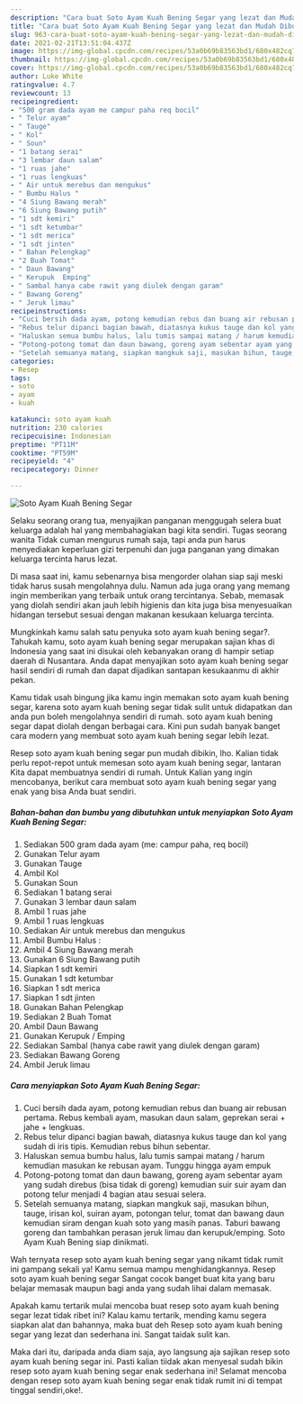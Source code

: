 ```yaml
---
description: "Cara buat Soto Ayam Kuah Bening Segar yang lezat dan Mudah Dibuat"
title: "Cara buat Soto Ayam Kuah Bening Segar yang lezat dan Mudah Dibuat"
slug: 963-cara-buat-soto-ayam-kuah-bening-segar-yang-lezat-dan-mudah-dibuat
date: 2021-02-21T13:51:04.437Z
image: https://img-global.cpcdn.com/recipes/53a0b69b83563bd1/680x482cq70/soto-ayam-kuah-bening-segar-foto-resep-utama.jpg
thumbnail: https://img-global.cpcdn.com/recipes/53a0b69b83563bd1/680x482cq70/soto-ayam-kuah-bening-segar-foto-resep-utama.jpg
cover: https://img-global.cpcdn.com/recipes/53a0b69b83563bd1/680x482cq70/soto-ayam-kuah-bening-segar-foto-resep-utama.jpg
author: Luke White
ratingvalue: 4.7
reviewcount: 13
recipeingredient:
- "500 gram dada ayam me campur paha req bocil"
- " Telur ayam"
- " Tauge"
- " Kol"
- " Soun"
- "1 batang serai"
- "3 lembar daun salam"
- "1 ruas jahe"
- "1 ruas lengkuas"
- " Air untuk merebus dan mengukus"
- " Bumbu Halus "
- "4 Siung Bawang merah"
- "6 Siung Bawang putih"
- "1 sdt kemiri"
- "1 sdt ketumbar"
- "1 sdt merica"
- "1 sdt jinten"
- " Bahan Pelengkap"
- "2 Buah Tomat"
- " Daun Bawang"
- " Kerupuk  Emping"
- " Sambal hanya cabe rawit yang diulek dengan garam"
- " Bawang Goreng"
- " Jeruk limau"
recipeinstructions:
- "Cuci bersih dada ayam, potong kemudian rebus dan buang air rebusan pertama. Rebus kembali ayam, masukan daun salam, geprekan serai + jahe + lengkuas."
- "Rebus telur dipanci bagian bawah, diatasnya kukus tauge dan kol yang sudah di iris tipis. Kemudian rebus bihun sebentar."
- "Haluskan semua bumbu halus, lalu tumis sampai matang / harum kemudian masukan ke rebusan ayam. Tunggu hingga ayam empuk"
- "Potong-potong tomat dan daun bawang, goreng ayam sebentar ayam yang sudah direbus (bisa tidak di goreng) kemudian suir suir ayam dan potong telur menjadi 4 bagian atau sesuai selera."
- "Setelah semuanya matang, siapkan mangkuk saji, masukan bihun, tauge, irisan kol, suiran ayam, potongan telur, tomat dan bawang daun kemudian siram dengan kuah soto yang masih panas. Taburi bawang goreng dan tambahkan perasan jeruk limau dan kerupuk/emping. Soto Ayam Kuah Bening siap dinikmati."
categories:
- Resep
tags:
- soto
- ayam
- kuah

katakunci: soto ayam kuah 
nutrition: 230 calories
recipecuisine: Indonesian
preptime: "PT11M"
cooktime: "PT59M"
recipeyield: "4"
recipecategory: Dinner

---
```



![Soto Ayam Kuah Bening Segar](https://img-global.cpcdn.com/recipes/53a0b69b83563bd1/680x482cq70/soto-ayam-kuah-bening-segar-foto-resep-utama.jpg)

Selaku seorang orang tua, menyajikan panganan menggugah selera buat keluarga adalah hal yang membahagiakan bagi kita sendiri. Tugas seorang  wanita Tidak cuman mengurus rumah saja, tapi anda pun harus menyediakan keperluan gizi terpenuhi dan juga panganan yang dimakan keluarga tercinta harus lezat.

Di masa  saat ini, kamu sebenarnya bisa mengorder olahan siap saji meski tidak harus susah mengolahnya dulu. Namun ada juga orang yang memang ingin memberikan yang terbaik untuk orang tercintanya. Sebab, memasak yang diolah sendiri akan jauh lebih higienis dan kita juga bisa menyesuaikan hidangan tersebut sesuai dengan makanan kesukaan keluarga tercinta. 



Mungkinkah kamu salah satu penyuka soto ayam kuah bening segar?. Tahukah kamu, soto ayam kuah bening segar merupakan sajian khas di Indonesia yang saat ini disukai oleh kebanyakan orang di hampir setiap daerah di Nusantara. Anda dapat menyajikan soto ayam kuah bening segar hasil sendiri di rumah dan dapat dijadikan santapan kesukaanmu di akhir pekan.

Kamu tidak usah bingung jika kamu ingin memakan soto ayam kuah bening segar, karena soto ayam kuah bening segar tidak sulit untuk didapatkan dan anda pun boleh mengolahnya sendiri di rumah. soto ayam kuah bening segar dapat diolah dengan berbagai cara. Kini pun sudah banyak banget cara modern yang membuat soto ayam kuah bening segar lebih lezat.

Resep soto ayam kuah bening segar pun mudah dibikin, lho. Kalian tidak perlu repot-repot untuk memesan soto ayam kuah bening segar, lantaran Kita dapat membuatnya sendiri di rumah. Untuk Kalian yang ingin mencobanya, berikut cara membuat soto ayam kuah bening segar yang enak yang bisa Anda buat sendiri.

<!--inarticleads1-->

##### Bahan-bahan dan bumbu yang dibutuhkan untuk menyiapkan Soto Ayam Kuah Bening Segar:

1. Sediakan 500 gram dada ayam (me: campur paha, req bocil)
1. Gunakan  Telur ayam
1. Gunakan  Tauge
1. Ambil  Kol
1. Gunakan  Soun
1. Sediakan 1 batang serai
1. Gunakan 3 lembar daun salam
1. Ambil 1 ruas jahe
1. Ambil 1 ruas lengkuas
1. Sediakan  Air untuk merebus dan mengukus
1. Ambil  Bumbu Halus :
1. Ambil 4 Siung Bawang merah
1. Gunakan 6 Siung Bawang putih
1. Siapkan 1 sdt kemiri
1. Gunakan 1 sdt ketumbar
1. Siapkan 1 sdt merica
1. Siapkan 1 sdt jinten
1. Gunakan  Bahan Pelengkap
1. Sediakan 2 Buah Tomat
1. Ambil  Daun Bawang
1. Gunakan  Kerupuk / Emping
1. Sediakan  Sambal (hanya cabe rawit yang diulek dengan garam)
1. Sediakan  Bawang Goreng
1. Ambil  Jeruk limau




<!--inarticleads2-->

##### Cara menyiapkan Soto Ayam Kuah Bening Segar:

1. Cuci bersih dada ayam, potong kemudian rebus dan buang air rebusan pertama. Rebus kembali ayam, masukan daun salam, geprekan serai + jahe + lengkuas.
1. Rebus telur dipanci bagian bawah, diatasnya kukus tauge dan kol yang sudah di iris tipis. Kemudian rebus bihun sebentar.
1. Haluskan semua bumbu halus, lalu tumis sampai matang / harum kemudian masukan ke rebusan ayam. Tunggu hingga ayam empuk
1. Potong-potong tomat dan daun bawang, goreng ayam sebentar ayam yang sudah direbus (bisa tidak di goreng) kemudian suir suir ayam dan potong telur menjadi 4 bagian atau sesuai selera.
1. Setelah semuanya matang, siapkan mangkuk saji, masukan bihun, tauge, irisan kol, suiran ayam, potongan telur, tomat dan bawang daun kemudian siram dengan kuah soto yang masih panas. Taburi bawang goreng dan tambahkan perasan jeruk limau dan kerupuk/emping. Soto Ayam Kuah Bening siap dinikmati.




Wah ternyata resep soto ayam kuah bening segar yang nikamt tidak rumit ini gampang sekali ya! Kamu semua mampu menghidangkannya. Resep soto ayam kuah bening segar Sangat cocok banget buat kita yang baru belajar memasak maupun bagi anda yang sudah lihai dalam memasak.

Apakah kamu tertarik mulai mencoba buat resep soto ayam kuah bening segar lezat tidak ribet ini? Kalau kamu tertarik, mending kamu segera siapkan alat dan bahannya, maka buat deh Resep soto ayam kuah bening segar yang lezat dan sederhana ini. Sangat taidak sulit kan. 

Maka dari itu, daripada anda diam saja, ayo langsung aja sajikan resep soto ayam kuah bening segar ini. Pasti kalian tiidak akan menyesal sudah bikin resep soto ayam kuah bening segar enak sederhana ini! Selamat mencoba dengan resep soto ayam kuah bening segar enak tidak rumit ini di tempat tinggal sendiri,oke!.

